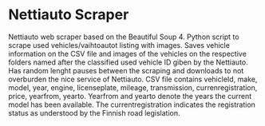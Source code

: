 # Nettiauto Scraper
Nettiauto web scraper based on the Beautiful Soup 4. Python script to scrape used vehicles/vaihtoautot listing with images. Saves vehicle information on the CSV file and images of the vehicles on the respective folders named after the classified used vehicle ID giben by the Nettiauto. Has random lenght pauses between the scraping and downloads to not overburden the nice service of Nettiauto.
CSV file contains vehicleId, make, model, year, engine, licenseplate, mileage, transmission, currenregistration, price, yearfrom, yearto. Yearfrom and yearto denote the years the current model has been available. The currentregistration indicates the registration status as understood by the Finnish road legislation.

